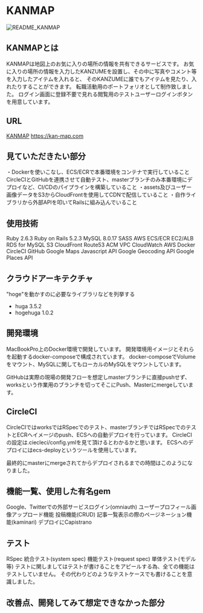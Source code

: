 # KANMAP
![README_KANMAP](./images/README_KANMAP.png)
 
## KANMAPとは

KANMAPは地図上のお気に入りの場所の情報を共有できるサービスです。
お気に入りの場所の情報を入力したKANZUMEを設置し、その中に写真やコメント等を入力したアイテムを入れると、
そのKANZUMEに誰でもアイテムを見たり、入れたりすることができます。
転職活動用のポートフォリオとして制作致しました。
ログイン画面に登録不要で見れる閲覧用のテストユーザーログインボタンを用意しています。

## URL
[KANMAP](https://kan-map.com)
https://kan-map.com
 
## 見ていただきたい部分
 
・Dockerを使いこなし、ECS/ECRで本番環境をコンテナで実行していること
CircleCIとGitHubを連携させて自動テスト、masterブランチのみ本番環境にデプロイなど、CI/CDのパイプラインを構築していること
・assets及びユーザー画像データをS3からCloudFrontを使用してCDNで配信していること
・自作ライブラリから外部APIを叩いてRailsに組み込んでいること
 
## 使用技術
Ruby 2.6.3
Ruby on Rails 5.2.3
MySQL 8.0.17
SASS
AWS
  ECS/ECR
  EC2/ALB
  RDS for MySQL
  S3
  CloudFront
  Route53
  ACM
  VPC
  CloudWatch
  AWS
Docker
CircleCI
GitHub
Google Maps Javascript API
Google Geocoding API
Google Places API

 
## クラウドアーキテクチャ
 
"hoge"を動かすのに必要なライブラリなどを列挙する
 
* huga 3.5.2
* hogehuga 1.0.2
 
## 開発環境
 
MacBookPro上のDocker環境で開発しています。 開発環境用イメージとそれらを起動するdocker-composeで構成されています。 docker-composeでVolumeをマウント、MySQLに関してもローカルのMySQLをマウントしています。

GitHubは実際の現場の開発フローを想定しmasterブランチに直接pushせず、worksという作業用のブランチを切ってそこにPush、Masterにmergeしています。
 
## CircleCI
 
CircleCIではworksではRSpecでのテスト、masterブランチではRSpecでのテストとECRへイメージのpush、ECSへの自動デプロイを行っています。 CircleCIの設定は.ciecleci/config.ymlを見て頂けるとわかるかと思います。 ECSへのデプロイにはecs-deployというツールを使用しています。

最終的にmasterにmergeされてからデプロイされるまでの時間はこのようになりました。
 
## 機能一覧、使用した有名gem

Google、Twitterでの外部サービスログイン(omniauth)
ユーザープロフィール画像アップロード機能
投稿機能(CRUD)
記事一覧表示の際のページネーション機能(kaminari)
デプロイにCapistrano
 
## テスト
 
RSpec
統合テスト(system spec)
機能テスト(request spec)
単体テスト(モデル等)
テストに関しましてはテストが書けることをアピールする為、全ての機能はテストしていません。 その代わりどのようなテストケースでも書けることを意識しました。

## 改善点、開発してみて想定できなかった部分

